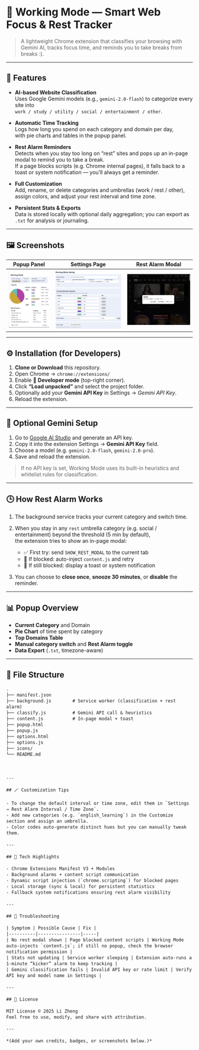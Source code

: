 # 🧠 Working Mode — Smart Web Focus & Rest Tracker

> A lightweight Chrome extension that classifies your browsing with Gemini AI, tracks focus time, and reminds you to take breaks from breaks :).

---

## 🌟 Features

- **AI-based Website Classification**  
  Uses Google Gemini models (e.g., `gemini-2.0-flash`) to categorize every site into  
  `work / study / utility / social / entertainment / other`.

- **Automatic Time Tracking**  
  Logs how long you spend on each category and domain per day,  
  with pie charts and tables in the popup panel.

- **Rest Alarm Reminders**  
  Detects when you stay too long on “rest” sites and pops up an in-page modal to remind you to take a break.  
  If a page blocks scripts (e.g. Chrome internal pages), it falls back to a toast or system notification — you’ll always get a reminder.

- **Full Customization**  
  Add, rename, or delete categories and umbrellas (work / rest / other),  
  assign colors, and adjust your rest interval and time zone.

- **Persistent Stats & Exports**  
  Data is stored locally with optional daily aggregation; you can export as `.txt` for analysis or journaling.

---

## 🖼️ Screenshots

| Popup Panel | Settings Page | Rest Alarm Modal |
|--------------|---------------|------------------|
| ![popup](icons/popup.png) | ![settings](icons/setting.png) | ![rest](icons/rest_alarm.png) |


---

## ⚙️ Installation (for Developers)

1. **Clone or Download** this repository.  
2. Open Chrome → `chrome://extensions/`  
3. Enable 🧩 **Developer mode** (top-right corner).  
4. Click **“Load unpacked”** and select the project folder.  
5. Optionally add your **Gemini API Key** in Settings → *Gemini API Key*.  
6. Reload the extension.

---

## 🔑 Optional Gemini Setup

1. Go to [Google AI Studio](https://makersuite.google.com/app/apikey) and generate an API key.  
2. Copy it into the extension Settings → **Gemini API Key** field.  
3. Choose a model (e.g. `gemini-2.0-flash`, `gemini-2.0-pro`).  
4. Save and reload the extension.

> If no API key is set, Working Mode uses its built-in heuristics and whitelist rules for classification.

---

## 🕒 How Rest Alarm Works

1. The background service tracks your current category and switch time.  
2. When you stay in any `rest` umbrella category (e.g. social / entertainment) beyond the threshold (5 min by default),  
   the extension tries to show an in-page modal:  

   - ✅ First try: send `SHOW_REST_MODAL` to the current tab  
   - 🔄 If blocked: auto-inject `content.js` and retry  
   - 💬 If still blocked: display a toast or system notification

3. You can choose to **close once**, **snooze 30 minutes**, or **disable** the reminder.

---

## 📊 Popup Overview

- **Current Category** and Domain  
- **Pie Chart** of time spent by category  
- **Top Domains Table**  
- **Manual category switch** and **Rest Alarm toggle**  
- **Data Export** (`.txt`, timezone-aware)

---

## 🧩 File Structure

```text
.
├── manifest.json
├── background.js        # Service worker (classification + rest alarm)
├── classify.js          # Gemini API call & heuristics
├── content.js           # In-page modal + toast
├── popup.html
├── popup.js
├── options.html
├── options.js
├── icons/
└── README.md



---

## 🪄 Customization Tips

- To change the default interval or time zone, edit them in `Settings → Rest Alarm Interval / Time Zone`.  
- Add new categories (e.g. `english_learning`) in the Customize section and assign an umbrella.  
- Color codes auto-generate distinct hues but you can manually tweak them.

---

## 🧠 Tech Highlights

- Chrome Extensions Manifest V3 + Modules  
- Background alarms + content script communication  
- Dynamic script injection (`chrome.scripting`) for blocked pages  
- Local storage (sync & local) for persistent statistics  
- Fallback system notifications ensuring rest alarm visibility

---

## 🧩 Troubleshooting

| Symptom | Possible Cause | Fix |
|----------|----------------|-----|
| No rest modal shown | Page blocked content scripts | Working Mode auto-injects `content.js`; if still no popup, check the browser notification permission |
| Stats not updating | Service worker sleeping | Extension auto-runs a 1-minute “kicker” alarm to keep tracking |
| Gemini classification fails | Invalid API key or rate limit | Verify API key and model name in Settings |

---

## 📄 License

MIT License © 2025 Li Zheng
Feel free to use, modify, and share with attribution.

---

*(Add your own credits, badges, or screenshots below.)*

